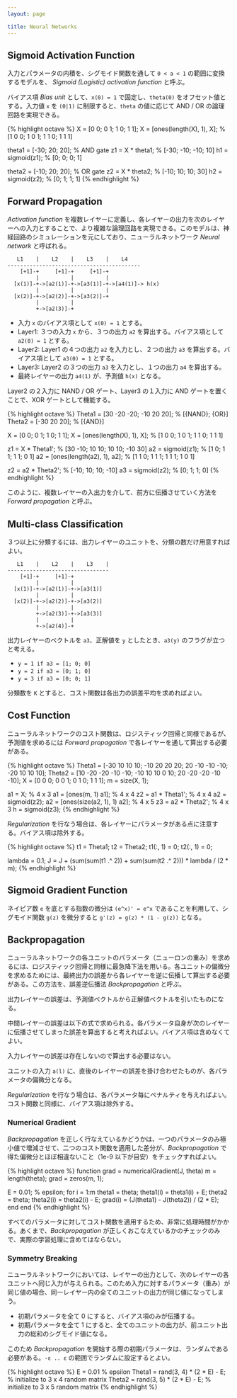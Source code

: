 ```yaml
---
layout: page

title: Neural Networks
---
```


<script type="text/x-mathjax-config">
  MathJax.Hub.Config({ tex2jax: { inlineMath: [['$','$'], ["\\(","\\)"]] } });
</script>
<script type="text/javascript"
  src="http://cdn.mathjax.org/mathjax/latest/MathJax.js?config=TeX-AMS_HTML">
</script>

## Sigmoid Activation Function

入力とパラメータの内積を、シグモイド関数を通して `0 < a < 1` の範囲に変換するモデルを、 _Sigmoid (Logistic) activation function_ と呼ぶ。

<script type="math/tex; mode=display" id="MathJax-Element-logistic_unit">
g(z) = \frac{1}{1 + e^{-z} } \\
h_{\theta}(x) = g({\theta}^{T} x) \\
</script>

バイアス項 _Bias unit_ として、`x(0) = 1` で固定し、`theta(0)` をオフセット値とする。入力値 `x` を `(0|1)` に制限すると、`theta` の値に応じて AND / OR の論理回路を実現できる。

{% highlight octave %}
X = [0 0; 0 1; 1 0; 1 1];
X = [ones(length(X), 1), X];         % [1 0 0; 1 0 1; 1 1 0; 1 1 1]

theta1 = [-30; 20; 20];              % AND gate
z1 = X * theta1;                     % [-30; -10; -10; 10]
h1 = sigmoid(z1);                    % [0; 0; 0; 1]

theta2 = [-10; 20; 20];              % OR gate
z2 = X * theta2;                     % [-10; 10; 10; 30]
h2 = sigmoid(z2);                    % [0; 1; 1; 1]
{% endhighlight %}

## Forward Propagation

_Activation function_ を複数レイヤーに定義し、各レイヤーの出力を次のレイヤーへの入力とすることで、より複雑な論理回路を実現できる。このモデルは、神経回路のシミュレーションを元にしており、ニューラルネットワーク _Neural network_ と呼ばれる。

       L1    |    L2    |    L3    |    L4
    ------------------------------------------
        [+1]-+     [+1]-+     [+1]-+
             |          |          |
      [x(1)]-+->[a2(1)]-+->[a3(1)]-+->[a4(1)]-> h(x)
             |          |          |
      [x(2)]-+->[a2(2)]-+->[a3(2)]-+
             |          |
             +->[a2(3)]-+


<script type="math/tex; mode=display" id="MathJax-Element-neural_network_layer2">
\begin{align}
\text{Input} \quad & \left\{
  \begin{array}{l l}
    x_0 = 1 \\
    x_1 \in \mathbb{R} \\
    x_2 \in \mathbb{R} \\
  \end{array}
\right. \\

\text{Layer1} \quad & \left\{
  \begin{array}{l l}
    {\Theta}^{(1)} \in \mathbb{R}^{3 \times 3} \\
    a^{(2)}_0 = 1 \\
    a^{(2)}_{1} = g({ {\Theta}^{(1)}_{1,0} } x_0 + { {\Theta}^{(1)}_{1,1} } x_1 + { {\Theta}^{(1)}_{1,2} x_2 }) \\
    a^{(2)}_{2} = g({ {\Theta}^{(1)}_{2,0} } x_0 + { {\Theta}^{(1)}_{2,1} } x_1 + { {\Theta}^{(1)}_{2,2} x_2 }) \\
    a^{(2)}_{3} = g({ {\Theta}^{(1)}_{3,0} } x_0 + { {\Theta}^{(1)}_{3,1} } x_1 + { {\Theta}^{(1)}_{3,2} x_2 }) \\
  \end{array}
\right. \\

\text{Layer2} \quad & \left\{
  \begin{array}{l l}
    {\Theta}^{(2)} \in \mathbb{R}^{2 \times 4} \\
    a^{(3)}_0 = 1 \\
    a^{(3)}_{1} = g({\Theta}^{(2)}_{1,0} a^{(2)}_0 + {\Theta}^{(2)}_{1,1} a^{(2)}_1 + {\Theta}^{(2)}_{1,2} a^{(2)}_2 + {\Theta}^{(2)}_{1,3} a^{(2)}_3) \\
    a^{(3)}_{2} = g({\Theta}^{(2)}_{2,0} a^{(2)}_0 + {\Theta}^{(2)}_{2,1} a^{(2)}_1 + {\Theta}^{(2)}_{2,2} a^{(2)}_2 + {\Theta}^{(2)}_{2,3} a^{(2)}_3) \\
  \end{array}
\right. \\

\text{Layer3} \quad & \left\{
  \begin{array}{l l}
    {\Theta}^{(3)} \in \mathbb{R}^{1 \times 3} \\
    a^{(4)}_1 = g({\Theta}^{(3)}_{1,0} a^{(3)}_0 + {\Theta}^{(3)}_{1,1} a^{(3)}_1 + {\Theta}^{(3)}_{1,2} a^{(3)}_2) \\
    h_{\Theta}(x) = a^{(4)}_1 \\
  \end{array}
\right. \\

\end{align}
</script>

* 入力 `x` のバイアス項として `x(0) = 1` とする。
* Layer1: ３つの入力 `x` から、３つの出力 `a2` を算出する。バイアス項として `a2(0) = 1` とする。
* Layer2: Layer1 の４つの出力 `a2` を入力とし、２つの出力 `a3` を算出する。バイアス項として `a3(0) = 1` とする。
* Layer3: Layer2 の３つの出力 `a3` を入力とし、１つの出力 `a4` を算出する。
* 最終レイヤーの出力 `a4(1)` が、予測値 `h(x)` となる。

Layer2 の２入力に NAND / OR ゲート、Layer3 の１入力に AND ゲートを置くことで、XOR ゲートとして機能する。

{% highlight octave %}
Theta1 = [30 -20 -20; -10 20 20];    % [{NAND}; {OR}]
Theta2 = [-30 20 20];                % [{AND}]

X = [0 0; 0 1; 1 0; 1 1];
X = [ones(length(X), 1), X];         % [1 0 0; 1 0 1; 1 1 0; 1 1 1]

z1 = X * Theta1';                    % [30 -10; 10 10; 10 10; -10 30]
a2 = sigmoid(z1);                    % [1 0; 1 1; 1 1; 0 1]
a2 = [ones(length(a2), 1), a2];      % [1 1 0; 1 1 1; 1 1 1; 1 0 1]

z2 = a2 * Theta2';                   % [-10; 10; 10; -10]
a3 = sigmoid(z2);                    % [0; 1; 1; 0]
{% endhighlight %}

このように、複数レイヤーの入出力を介して、前方に伝播させていく方法を _Forward propagation_ と呼ぶ。

## Multi-class Classification

３つ以上に分類するには、出力レイヤーのユニットを、分類の数だけ用意すればよい。

       L1    |    L2    |    L3    |
    --------------------------------
        [+1]-+     [+1]-+
             |          |
      [x(1)]-+->[a2(1)]-+->[a3(1)]
             |          |
      [x(2)]-+->[a2(2)]-+->[a3(2)]
             |          |
             +->[a2(3)]-+->[a3(3)]
             |          |
             +->[a2(4)]-+

出力レイヤーのベクトルを `a3`、正解値を `y` としたとき、`a3(y)` のフラグが立つと考える。

* `y = 1 if a3 = [1; 0; 0]`
* `y = 2 if a3 = [0; 1; 0]`
* `y = 3 if a3 = [0; 0; 1]`

分類数を `K` とすると、コスト関数は各出力の誤差平均を求めればよい。

<script type="math/tex; mode=display" id="MathJax-Element-backprop_cost">
a = h_{\Theta}(x) \in \mathbb{R}^{K}\\
J(\Theta) = \frac{1}{m} {\sum_{i=1}^{m}} {\sum_{k=1}^{K}} [ -log(a_{k}^{(i)})(y_{k}^{(i)}) - log(1 - a_{k}^{(i)}) (1 - y_{k}^{(i)}) ] \\
</script>

## Cost Function

ニューラルネットワークのコスト関数は、ロジスティック回帰と同様であるが、予測値を求めるには _Forward propagation_ で各レイヤーを通して算出する必要がある。

{% highlight octave %}
Theta1 = [-30 10 10 10; -10 20 20 20; 20 -10 -10 -10; -20 10 10 10];
Theta2 = [10 -20 -20 -10 -10; -10 10 10 0 10; 20 -20 -20 -10 -10];
X = [0 0 0; 0 0 1; 0 1 0; 1 1 1];
m = size(X, 1);

a1 = X;                         % 4 x 3
a1 = [ones(m, 1) a1];           % 4 x 4
z2 = a1 * Theta1';              % 4 x 4
a2 = sigmoid(z2);
a2 = [ones(size(a2, 1), 1) a2]; % 4 x 5
z3 = a2 * Theta2';              % 4 x 3
h = sigmoid(z3);
{% endhighlight %}

_Regularization_ を行なう場合は、各レイヤーにパラメータがある点に注意する。バイアス項は除外する。

<script type="math/tex; mode=display" id="MathJax-Element-backprop_cost_reg">
J(\Theta) = J(\Theta) + \frac{\lambda}{2m} \sum_{l=1}^{L-1} \sum_{i=1}^{sl} \sum_{j=1}^{sl+1} ({\Theta}_{j,i}^{(l)})^2 \\
{\scriptsize \text{$L = $ the number of layers}} \\
{\scriptsize \text{$sl = $ the number of parameters of the layer $l$}} \\
</script>

{% highlight octave %}
t1 = Theta1;
t2 = Theta2;
t1(:, 1) = 0;
t2(:, 1) = 0;

lambda = 0.1;
J = J + (sum(sum(t1 .^ 2)) + sum(sum(t2 .^ 2))) * lambda / (2 * m);
{% endhighlight %}

## Sigmoid Gradient Function

ネイピア数 `e` を底とする指数の微分は `(e^x)' = e^x` であることを利用して、シグモイド関数 `g(z)` を微分すると `g'(z) = g(z) * (1 - g(z))` となる。

<script type="math/tex; mode=display" id="MathJax-Element-sigmoid_partial_simplify">
g(z) = \frac{1}{1 + e^{-z}} \\

\begin{align}

& \left\{
\begin{array}{l l}
x = -z \\
u = 1 + e^{x} \\
g'(u) = (u^{-1})' = -1 \cdot u^{-2} = -(1 + e^{-z})^{-2} \\
u' = (1 + e^{x})' = (e^{x})' = (e^{x})'(x)' = (e^{-z})'(-z)' = (e^{-z})(-1) = -e^{-z} \\
\end{array}
\right. \\

\end{align} \\

</script>
<script type="math/tex; mode=display" id="MathJax-Element-sigmoid_gradient">
\begin{align}
g'(z) & = g'(u) \cdot u' = -(1 + e^{-z})^{-2} \cdot -e^{-z}\\
      & = \frac{e^{-z}}{(1 + e^{-z})^2} \\
      & = \frac{1}{1 + e^{-z}} \left( \frac{1 + e^{-z}}{1 + e^{-z}} - \frac{1}{1 + e^{-z}} \right) \\
      & = \frac{1}{1 + e^{-z}} \left( 1 - \frac{1}{1 + e^{-z}} \right) \\
      & = g(z)(1 - g(z)) \\
g'(0) & = g(0)(1 - g(0)) = 0.5 \cdot 0.5 = 0.25 \\
\end{align} \\
</script>

## Backpropagation

ニューラルネットワークの各ユニットのパラメータ（ニューロンの重み）を求めるには、ロジスティック回帰と同様に最急降下法を用いる。各ユニットの偏微分を求めるためには、最終出力の誤差から各レイヤーを逆に伝播して算出する必要がある。この方法を、誤差逆伝播法 _Backpropagation_ と呼ぶ。

出力レイヤーの誤差は、予測値ベクトルから正解値ベクトルを引いたものになる。

<script type="math/tex; mode=display" id="MathJax-Element-backprop_error_output">
\delta^{(L)}_{k} = a^{(L)}_{k} - y_{k}\\
</script>

中間レイヤーの誤差は以下の式で求められる。各パラメータ自身が次のレイヤーに伝播させてしまった誤差を算出すると考えればよい。バイアス項は含めなくてよい。

<script type="math/tex; mode=display" id="MathJax-Element-backprop_error_hidden">
\delta^{(l)} = ({\Theta}^{(l)})^{T} \delta^{(l+1)} .* g'(z^{(l)}) \quad {\scriptsize \text{(Remove $\delta^{(l)}_0$)}} \\

\left\{
  \begin{array}{l l}
    \delta^{(l)}_1 = ({\Theta}^{(l)}_{1,1} \delta^{(l+1)}_{1} + {\Theta}^{(l)}_{2,1} \delta^{(l+1)}_{2} + {\Theta}^{(l)}_{3,1} \delta^{(l+1)}_{3} \ldots) \cdot g'(z^{(l)}_1) \\
    \delta^{(l)}_2 = ({\Theta}^{(l)}_{1,2} \delta^{(l+1)}_{1} + {\Theta}^{(l)}_{2,2} \delta^{(l+1)}_{2} + {\Theta}^{(l)}_{3,2} \delta^{(l+1)}_{3} \ldots) \cdot g'(z^{(l)}_2) \\
    \delta^{(l)}_3 = ({\Theta}^{(l)}_{1,3} \delta^{(l+1)}_{1} + {\Theta}^{(l)}_{2,3} \delta^{(l+1)}_{2} + {\Theta}^{(l)}_{3,3} \delta^{(l+1)}_{3} \ldots) \cdot g'(z^{(l)}_3) \\
  \end{array} \\
\right. \\
</script>

入力レイヤーの誤差は存在しないので算出する必要はない。

ユニットの入力 `a(l)` に、直後のレイヤーの誤差を掛け合わせたものが、各パラメータの偏微分となる。

<script type="math/tex; mode=display" id="MathJax-Element-backprop_grad">
\Delta^{(l)} = \Delta^{(l)} + \delta^{(l+1)}(a^{(l)})^{T} \\
\frac{\partial J(\Theta)}{\partial \Theta^{(l)}_{i,j}} = D^{(l)}_{i,j} = a^{(l)}_{j} \delta^{(l+1)}_{i} = \frac{1}{m} \Delta^{(l)}_{i,j} \\
</script>

_Regularization_ を行なう場合は、各パラメータ毎にペナルティを与えればよい。コスト関数と同様に、バイアス項は除外する。

<script type="math/tex; mode=display" id="MathJax-Element-backprop_grad_reg">
D^{(l)}_{i,j} = D^{(l)}_{i,j} + \frac{\lambda}{m} \Theta^{(l)}_{i,j} \\
</script>

### Numerical Gradient

_Backpropagation_ を正しく行なえているかどうかは、一つのパラメータのみ極小値で増減させて、二つのコスト関数を適用した差分が、_Backpropagation_ で得た偏微分とほぼ相違ないこと（1e-9 以下が目安）をチェックすればよい。

<script type="math/tex; mode=display" id="MathJax-Element-grad_checking">
\frac{\partial J(\theta)}{\partial \theta_1} \approx \frac{ J(\theta_1 + \epsilon, \theta_2, \theta_3, \ldots, \theta_n) - J(\theta_1 - \epsilon, \theta_2 , \theta_3, \ldots, \theta_n) }{2 \epsilon} \\
\frac{\partial J(\theta)}{\partial \theta_2} \approx \frac{ J(\theta_1, \theta_2 + \epsilon, \theta_3, \ldots, \theta_n) - J(\theta_1, \theta_2 - \epsilon, \theta_3, \ldots, \theta_n) }{2 \epsilon} \\
\ldots \\
\frac{\partial J(\theta)}{\partial \theta_n} \approx \frac{ J(\theta_1, \theta_2, \theta_3, \ldots, \theta_n + \epsilon) - J(\theta_1, \theta_2, \theta_3, \ldots, \theta_n - \epsilon) }{2 \epsilon} \\
</script>

{% highlight octave %}
function grad = numericalGradient(J, theta)
  m = length(theta);
  grad = zeros(m, 1);

  E = 0.01; % epsilon;
  for i = 1:m
    theta1 = theta; theta1(i) = theta1(i) + E;
    theta2 = theta; theta2(i) = theta2(i) - E;
    grad(i) = (J(theta1) - J(theta2)) / (2 * E);
  end
end
{% endhighlight %}

すべてのパラメータに対してコスト関数を適用するため、非常に処理時間がかかる。あくまで、_Backpropagation_ が正しくおこなえているかのチェックのみで、実際の学習処理に含めてはならない。

### Symmetry Breaking

ニューラルネットワークにおいては、レイヤーの出力として、次のレイヤーの各ユニットへ同じ入力が与えられる。このため入力に対するパラメータ（重み）が同じ値の場合、同一レイヤー内の全てのユニットの出力が同じ値になってしまう。

* 初期パラメータを全て 0 にすると、バイアス項のみが伝播する。
* 初期パラメータを全て 1 にすると、全てのユニットの出力が、前ユニット出力の総和のシグモイド値になる。

このため _Backpropagation_ を開始する際の初期パラメータは、ランダムである必要がある。`-ε .. ε` の範囲でランダムに設定するとよい。

{% highlight octave %}
E = 0.01 % epsilon
Theta1 = rand(3, 4) * (2 * E) - E; % initialize to 3 x 4 random matrix
Theta2 = rand(3, 5) * (2 * E) - E; % initialize to 3 x 5 random matrix
{% endhighlight %}


